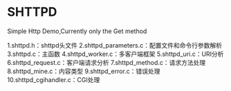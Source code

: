 # SHTTPD
Simple Http Demo,Currently only the Get method

1.shttpd.h：shttpd头文件 
2.shttpd_parameters.c：配置文件和命令行参数解析
3.shttpd.c：主函数
4.shttpd_worker.c：多客户端框架
5.shttpd_uri.c：URI分析
6.shttpd_request.c：客户端请求分析
7.shttpd_method.c：请求方法处理
8.shttpd_mine.c：内容类型
9.shttpd_error.c：错误处理
10.shttpd_cgihandler.c：CGI处理

